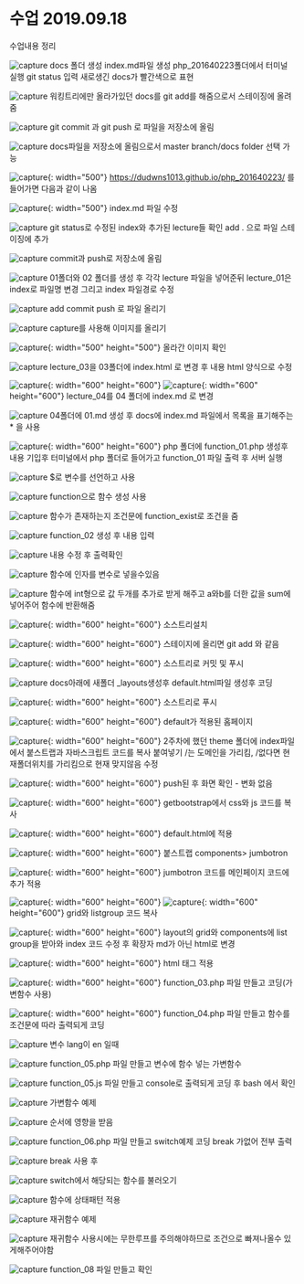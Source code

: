 # 수업 2019.09.18
수업내용 정리

![capture](./images/1.PNG)
docs 폴더 생성 index.md파일 생성 php_201640223폴더에서 터미널 실행
git status 입력 새로생긴 docs가 빨간색으로 표현

![capture](./images/2.PNG)
워킹트리에만 올라가있던 docs를 git add를 해줌으로서 스테이징에 올려줌

![capture](./images/3.PNG)
git commit 과 git push 로 파일을 저장소에 올림

![capture](./images/4.PNG)
docs파일을 저장소에 올림으로서 master branch/docs folder 선택 가능

![capture](./images/5.PNG){: width="500"}
https://dudwns1013.github.io/php_201640223/ 를 들어가면 다음과 같이 나옴

![capture](./images/6.PNG){: width="500"}
index.md 파일 수정

![capture](./images/7.PNG)
git status로 수정된 index와 추가된 lecture들 확인
add . 으로 파일 스테이징에 추가 

![capture](./images/8.PNG)
commit과 push로 저장소에 올림

![capture](./images/9.PNG)
01폴더와 02 폴더를 생성 후 각각 lecture 파일을 넣어준뒤 lecture_01은 index로 파일명 변경
그리고 index 파일경로 수정

![capture](./images/10.PNG)
add commit push 로 파일 올리기

![capture](./images/11.PNG)
capture를 사용해 이미지를 올리기

![capture](./images/12.PNG){: width="500" height="500"}
올라간 이미지 확인

![capture](./images/13.PNG)
lecture_03을 03폴더에 index.html 로 변경 후 내용 html 양식으로 수정

![capture](./images/14.PNG){: width="600" height="600"}
![capture](./images/15.PNG){: width="600" height="600"}
lecture_04를 04 폴더에 index.md 로 변경

![capture](./images/16.PNG)
04폴더에 01.md 생성 후 docs에 index.md 파일에서 목록을 표기해주는 * 을 사용

![capture](./images/17.PNG){: width="600" height="600"}
php 폴더에 function_01.php 생성후 내용 기입후 터미널에서 php 폴더로 들어가고
function_01 파일 출력 후 서버 실행

![capture](./images/18.PNG)
$로 변수를 선언하고 사용

![capture](./images/19.PNG)
function으로 함수 생성 사용

![capture](./images/20.PNG)
함수가 존재하는지 조건문에 function_exist로 조건을 줌

![capture](./images/21.PNG)
function_02 생성 후 내용 입력

![capture](./images/22.PNG)
내용 수정 후 출력확인

![capture](./images/23.PNG)
함수에 인자를 변수로 넣을수있음

![capture](./images/29.PNG)
함수에 int형으로 값 두개를 추가로 받게 해주고 a와b를 더한 값을 sum에 넣어주어 함수에 반환해줌

![capture](./images/30.PNG){: width="600" height="600"}
소스트리설치

![capture](./images/31.PNG){: width="600" height="600"}
스테이지에 올리면 git add 와 같음

![capture](./images/32.PNG){: width="600" height="600"}
소스트리로 커밋 및 푸시

![capture](./images/33.PNG)
docs아래에 새폴더 _layouts생성후 default.html파일 생성후 코딩

![capture](./images/34.PNG){: width="600" height="600"}
소스트리로 푸시

![capture](./images/35.PNG){: width="600" height="600"}
default가 적용된 홈페이지

![capture](./images/36.PNG){: width="600" height="600"}
2주차에 했던 theme 폴더에 index파일에서 붙스트랩과 자바스크립트 코드를 복사 붙여넣기
/는 도메인을 가리킴, /없다면 현재폴더위치를 가리킴으로 현재 맞지않음 수정

![capture](./images/37.PNG){: width="600" height="600"}
push된 후 화면 확인 - 변화 없음

![capture](./images/38.PNG){: width="600" height="600"}
getbootstrap에서 css와 js 코드를 복사

![capture](./images/39.PNG){: width="600" height="600"}
default.html에 적용

![capture](./images/40.PNG){: width="600" height="600"}
붙스트랩 components> jumbotron

![capture](./images/41.PNG){: width="600" height="600"}
jumbotron 코드를 메인페이지 코드에 추가 적용

![capture](./images/42.PNG){: width="600" height="600"}
![capture](./images/43.PNG){: width="600" height="600"}
grid와 listgroup 코드 복사

![capture](./images/44.PNG){: width="600" height="600"}
layout의 grid와 components에 list group을 받아와 index 코드 수정 후 확장자 md가 아닌 html로 변경

![capture](./images/45.PNG){: width="600" height="600"}
html 태그 적용

![capture](./images/46.PNG){: width="600" height="600"}
function_03.php 파일 만들고 코딩(가변함수 사용)

![capture](./images/47.PNG){: width="600" height="600"}
function_04.php 파일 만들고 함수를 조건문에 따라 출력되게 코딩

![capture](./images/48.PNG)
변수 lang이 en 일때

![capture](./images/49.PNG)
function_05.php 파일 만들고 변수에 함수 넣는 가변함수

![capture](./images/50.PNG)
function_05.js 파일 만들고 console로 출력되게 코딩 후 bash 에서 확인

![capture](./images/51.PNG)
가변함수 예제

![capture](./images/52.PNG)
순서에 영향을 받음

![capture](./images/53.PNG)
function_06.php 파일 만들고 switch예제 코딩 break 가없어 전부 출력

![capture](./images/54.PNG)
break 사용 후

![capture](./images/55.PNG)
switch에서 해당되는 함수를 불러오기

![capture](./images/56.PNG)
함수에 상태패턴 적용

![capture](./images/57.PNG)
재귀함수 예제

![capture](./images/58.PNG)
재귀함수 사용시에는 무한루프를 주의해야하므로 조건으로 빠져나올수 있게해주어야함

![capture](./images/59.PNG)
function_08 파일 만들고 확인
